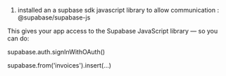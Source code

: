 1) installed an a supbase sdk javascript library to allow communication : 
@supabase/supabase-js

This gives your app access to the Supabase JavaScript library — so you can do:

supabase.auth.signInWithOAuth()

supabase.from('invoices').insert(...)